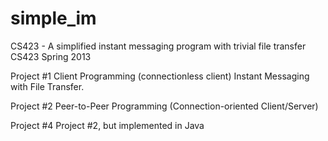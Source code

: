 simple_im
=========

CS423 - A simplified instant messaging program with trivial file transfer
CS423 Spring 2013

Project #1 Client Programming (connectionless client)
Instant Messaging with File Transfer.

Project #2 Peer-to-Peer Programming   (Connection-oriented Client/Server)

Project #4 Project #2, but implemented in Java

